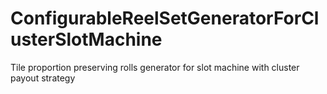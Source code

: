 # ConfigurableReelSetGeneratorForClusterSlotMachine
Tile proportion preserving rolls generator for slot machine with cluster payout strategy
